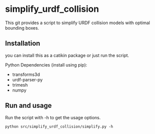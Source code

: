 # simplify_urdf_collision

This git provides a script to simplify URDF collision models with optimal bounding boxes.

Installation
------------

you can install this as a catikin package or just run the script.

Python Dependencies (install using pip):
  - transforms3d
  - urdf-parser-py
  - trimesh
  - numpy

Run and usage
-------------

Run the script with -h to get the usage options.

```python src/simplify_urdf_collision/simplify.py -h```
